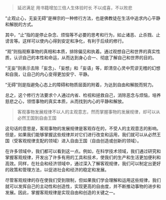 > 延迟满足
> 用书籍增加三倍人生体验时长
> 不以成喜，不以败悲

“止观止心，无妄无碍”是禅宗的一种修行方法，也是佛教徒在生活中追求内心平静和解脱的方式。

其中，“止”指的是停止杂念、烦恼等不必要的思考和行为，如止诸恶、止杀戮、止谤言等。这样可以使内心得到安定和净化，有利于后续的修行。

“观”则指观察事物的真相和本质，排除偏见和执着。通过观想自己和世界的真实性质，认识自己的本性和命运，从而达到身心合一、彻底了解自己和世界的目的。

“无妄”则表示去除「妄念」、「妄想」和「妄语」等，即清空心灵中荒谬无稽的幻想和自我，让自己的内心变得更加安宁、平静。

“无碍”则是指避免心态上的障碍和物质层面的附着，为达到自由和解脱而努力。

总之，这个修行方法要求个人通过内省、检视和拯救自己，消除恶念与烦恼，培养慈悲之心，领悟事物的真实本质，从而找到内心的平静和解放。

> 客观事物发展规律不以人的主观意志，然而掌握事物的发展规律，却可以从必然王国到自由王国

这句话的意思是，客观事物的发展规律是客观存在的，不受人的主观意志的影响。但是，如果我们能够掌握这些规律并对它们进行改变和运用，我们就可以从必然王国（受客观规律支配的领域）进入自由王国（自由创造或创新的领域）。

在许多领域中，我们都可以看到这一点。例如，在科学技术领域，我们通过研究和掌握客观规律，开发出了许多有用的工具和技术，使我们的生产和生活更加便利和高效。同样，在社会和经济领域中，通过深入了解客观规律，我们可以制定出更好的政策和管理方法，以促进社会和经济的稳定和发展。

尽管客观规律的存在使我们受到限制，但如果我们学会理解和运用这些规律，我们就可以发挥自己的主动性和创造性，实现更高的自由度，并不断推动事物的进步和发展。因此，掌握客观规律是实现自由和创造的关键之一。